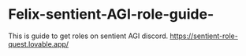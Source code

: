 # Felix-sentient-AGI-role-guide-
This is guide to get roles on sentient AGI discord.
https://sentient-role-quest.lovable.app/
